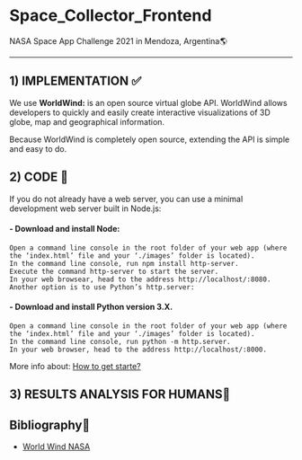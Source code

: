 # Space_Collector_Frontend
NASA Space App Challenge 2021 in Mendoza, Argentina:earth_americas:
<hr>

## 1) IMPLEMENTATION :white_check_mark:

We use **WorldWind:** is an open source virtual globe API. WorldWind allows developers to quickly and easily create interactive visualizations of 3D globe, map and geographical information.

Because WorldWind is completely open source, extending the API is simple and easy to do.

## 2) CODE :raised_hands:

If you do not already have a web server, you can use a minimal development web server built in Node.js:

#### - Download and install Node:
```
Open a command line console in the root folder of your web app (where the ‘index.html’ file and your ‘./images’ folder is located).
In the command line console, run npm install http-server.
Execute the command http-server to start the server.
In your web browsear, head to the address http://localhost/:8080.
Another option is to use Python’s http.server:
```
#### - Download and install Python version 3.X.
```
Open a command line console in the root folder of your web app (where the ‘index.html’ file and your ‘./images’ folder is located).
In the command line console, run python -m http.server.
In your web browser, head to the address http://localhost/:8000.
```

More info about: [How to get starte?](https://worldwind.arc.nasa.gov/web/get-started/#anchor)

## 3) RESULTS ANALYSIS FOR HUMANS:dart:

## Bibliography:speech_balloon:

- [World Wind NASA](https://worldwind.arc.nasa.gov/)
